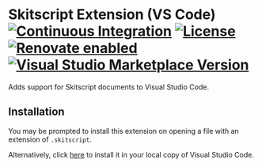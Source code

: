 # Skitscript Extension (VS Code) [![Continuous Integration](https://github.com/skitscript/extension-vscode/workflows/Continuous%20Integration/badge.svg)](https://github.com/skitscript/extension-vscode/actions) [![License](https://img.shields.io/github/license/skitscript/extension-vscode.svg)](https://github.com/skitscript/extension-vscode/blob/master/license) [![Renovate enabled](https://img.shields.io/badge/renovate-enabled-brightgreen.svg)](https://renovatebot.com/) [![Visual Studio Marketplace Version](https://img.shields.io/visual-studio-marketplace/v/skitscript.skitscript?label=vsix)](https://marketplace.visualstudio.com/items?itemName=skitscript.skitscript)

Adds support for Skitscript documents to Visual Studio Code.

## Installation

You may be prompted to install this extension on opening a file with an
extension of `.skitscript`.

Alternatively, click [here](vscode:extension/skitscript.skitscript) to install it in your local copy of Visual Studio Code.

